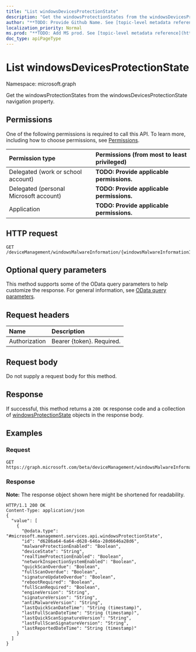 ```yaml
---
title: "List windowsDevicesProtectionState"
description: "Get the windowsProtectionStates from the windowsDevicesProtectionState navigation property."
author: "**TODO: Provide Github Name. See [topic-level metadata reference](https://msgo.azurewebsites.net/add/document/guidelines/metadata.html#topic-level-metadata)**"
localization_priority: Normal
ms.prod: "**TODO: Add MS prod. See [topic-level metadata reference](https://msgo.azurewebsites.net/add/document/guidelines/metadata.html#topic-level-metadata)**"
doc_type: apiPageType
---
```


# List windowsDevicesProtectionState

Namespace: microsoft.graph

Get the windowsProtectionStates from the windowsDevicesProtectionState navigation property.

## Permissions
One of the following permissions is required to call this API. To learn more, including how to choose permissions, see [Permissions](/concepts/permissions-reference.md).

|Permission type|Permissions (from most to least privileged)|
|:---|:---|
|Delegated (work or school account)|**TODO: Provide applicable permissions.**|
|Delegated (personal Microsoft account)|**TODO: Provide applicable permissions.**|
|Application|**TODO: Provide applicable permissions.**|

## HTTP request

<!-- {
  "blockType": "ignored"
}
-->
``` http
GET /deviceManagement/windowsMalwareInformation/{windowsMalwareInformationId}/windowsDevicesProtectionState
```

## Optional query parameters
This method supports some of the OData query parameters to help customize the response. For general information, see [OData query parameters](/graph/query-parameters).

## Request headers
|Name|Description|
|:---|:---|
|Authorization|Bearer {token}. Required.|

## Request body
Do not supply a request body for this method.

## Response

If successful, this method returns a `200 OK` response code and a collection of [windowsProtectionState](../resources/windowsprotectionstate.md) objects in the response body.

## Examples

### Request
<!-- {
  "blockType": "request",
  "name": "get_windowsprotectionstate"
}
-->
``` http
GET https://graph.microsoft.com/beta/deviceManagement/windowsMalwareInformation/{windowsMalwareInformationId}/windowsDevicesProtectionState
```

### Response
**Note:** The response object shown here might be shortened for readability.
<!-- {
  "blockType": "response",
  "truncated": true,
  "@odata.type": "collection(microsoft.management.services.api.windowsprotectionstate)"
}
-->
``` http
HTTP/1.1 200 OK
Content-Type: application/json
{
  "value": [
    {
      "@odata.type": "#microsoft.management.services.api.windowsProtectionState",
      "id": "d6286a64-6a64-d628-646a-28d6646a28d6",
      "malwareProtectionEnabled": "Boolean",
      "deviceState": "String",
      "realTimeProtectionEnabled": "Boolean",
      "networkInspectionSystemEnabled": "Boolean",
      "quickScanOverdue": "Boolean",
      "fullScanOverdue": "Boolean",
      "signatureUpdateOverdue": "Boolean",
      "rebootRequired": "Boolean",
      "fullScanRequired": "Boolean",
      "engineVersion": "String",
      "signatureVersion": "String",
      "antiMalwareVersion": "String",
      "lastQuickScanDateTime": "String (timestamp)",
      "lastFullScanDateTime": "String (timestamp)",
      "lastQuickScanSignatureVersion": "String",
      "lastFullScanSignatureVersion": "String",
      "lastReportedDateTime": "String (timestamp)"
    }
  ]
}
```

